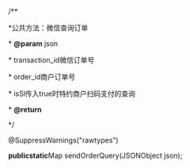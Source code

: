 /\*\*

\*公共方法：微信查询订单

\* **@param** json

\*  transaction\_id微信订单号

\*  order\_id商户订单号

\*  isSl传入true时特约商户扫码支付的查询

\* **@return**

\*/

@SuppressWarnings\("rawtypes"\)

**publicstatic**Map sendOrderQuery\(JSONObject json\);



